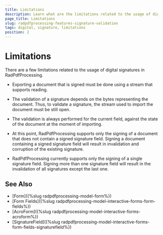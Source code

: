 ```yaml
---
title: Limitations
description: Learn what are the limitations related to the usage of digital signatures in RadPdfProcessing. 
page_title: Limitations
slug: radpdfprocessing-features-signature-validation
tags: digital, signature, limitations
position: 2
---
```


# Limitations

There are a few limitations related to the usage of digital signatures in RadPdfProcessing.

* Exporting a document that is signed must be done using a stream that supports reading.

* The validation of a signature depends on the bytes representing the document. Thus, to validate a signature, the stream used to import the document must be still open.

* The validation is always performed for the current field, against the state of the document at the moment of importing.

* At this point, RadPdfProcessing supports only the signing of a document that does not contain a signed signature field. Signing a document containing a signed signature field will result in invalidation and corruption of the existing signature.

* RadPdfProcessing currently supports only the signing of a single signature field. Signing more than one signature field will result in the invalidation of all signatures except the last one.

## See Also

* [Form]({%slug radpdfprocessing-model-form%})
* [Form Fields]({%slug radpdfprocessing-model-interactive-forms-form-fields%})
* [AcroForm]({%slug radpdfprocessing-model-interactive-forms-acroform%})
* [SignatureField]({%slug radpdfprocessing-model-interactive-forms-form-fields-signaturefield%})
